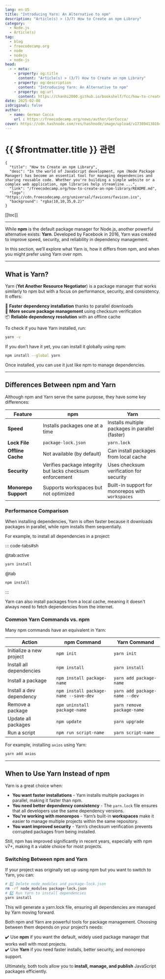 ```yaml
---
lang: en-US
title: "Introducing Yarn: An Alternative to npm"
description: "Article(s) > (3/7) How to Create an npm Library"
category:
  - Node.js
  - Article(s)
tag:
  - blog
  - freecodecamp.org
  - node
  - nodejs
  - node-js
head:
  - - meta:
    - property: og:title
      content: "Article(s) > (3/7) How to Create an npm Library"
    - property: og:description
      content: "Introducing Yarn: An Alternative to npm"
    - property: og:url
      content: https://chanhi2000.github.io/bookshelf/fcc/how-to-create-an-npm-library/introducing-yarn-an-alternative-to-npm.html
date: 2025-02-08
isOriginal: false
author:
  - name: German Cocca
    url : https://freecodecamp.org/news/author/GerCocca/
cover: https://cdn.hashnode.com/res/hashnode/image/upload/v1738941301640/7189d889-387d-4bd2-bf5c-2cbcbd17faad.png
---
```


# {{ $frontmatter.title }} 관련

```component VPCard
{
  "title": "How to Create an npm Library",
  "desc": "In the world of JavaScript development, npm (Node Package Manager) has become an essential tool for managing dependencies and sharing reusable code. Whether you're building a simple website or a complex web application, npm libraries help streamline ...",
  "link": "/freecodecamp.org/how-to-create-an-npm-library/README.md",
  "logo": "https://cdn.freecodecamp.org/universal/favicons/favicon.ico",
  "background": "rgba(10,10,35,0.2)"
}
```

[[toc]]

---

<SiteInfo
  name="How to Create an npm Library"
  desc="In the world of JavaScript development, npm (Node Package Manager) has become an essential tool for managing dependencies and sharing reusable code. Whether you're building a simple website or a complex web application, npm libraries help streamline ..."
  url="https://freecodecamp.org/news/how-to-create-an-npm-library#heading-introducing-yarn-an-alternative-to-npm"
  logo="https://cdn.freecodecamp.org/universal/favicons/favicon.ico"
  preview="https://cdn.hashnode.com/res/hashnode/image/upload/v1738941301640/7189d889-387d-4bd2-bf5c-2cbcbd17faad.png"/>

While **npm** is the default package manager for Node.js, another powerful alternative exists: **Yarn**. Developed by Facebook in 2016, Yarn was created to improve speed, security, and reliability in dependency management.

In this section, we’ll explore what Yarn is, how it differs from npm, and when you might prefer using Yarn over npm.

---

## What is Yarn?

Yarn (**Yet Another Resource Negotiator**) is a package manager that works similarly to npm but with a focus on performance, security, and consistency. It offers:

🚀 **Faster dependency installation** thanks to parallel downloads  
🔐 **More secure package management** using checksum verification  
📦 **Reliable dependency resolution** with an offline cache

To check if you have Yarn installed, run:

```sh
yarn -v
```

If you don’t have it yet, you can install it globally using npm:

```sh
npm install --global yarn
```

Once installed, you can use it just like npm to manage dependencies.

---

## Differences Between npm and Yarn

Although npm and Yarn serve the same purpose, they have some key differences:

| Feature | npm | Yarn |
| --- | --- | --- |
| **Speed** | Installs packages one at a time | Installs multiple packages in parallel (faster) |
| **Lock File** | `package-lock.json` | `yarn.lock` |
| **Offline Cache** | Not available (by default) | Can install packages from local cache |
| **Security** | Verifies package integrity but lacks checksum enforcement | Uses checksum verification for security |
| **Monorepo Support** | Supports workspaces but not optimized | Built-in support for monorepos with `workspaces` |

### Performance Comparison

When installing dependencies, Yarn is often faster because it downloads packages in parallel, while npm installs them sequentially.

For example, to install all dependencies in a project:

::: code-tabs#sh

@tab:active <FontIcon icon="fa-brands fa-yarn"/>

```sh
yarn install
```

@tab <FontIcon icon="fa-brands fa-npm"/>

```sh
npm install
```

:::

Yarn can also install packages from a local cache, meaning it doesn't always need to fetch dependencies from the internet.

### Common Yarn Commands vs. npm

Many npm commands have an equivalent in Yarn:

| Action | npm Command | Yarn Command |
| --- | --- | --- |
| Initialize a new project | `npm init` | `yarn init` |
| Install all dependencies | `npm install` | `yarn install` |
| Install a package | `npm install package-name` | `yarn add package-name` |
| Install a dev dependency | `npm install package-name --save-dev` | `yarn add package-name --dev` |
| Remove a package | `npm uninstall package-name` | `yarn remove package-name` |
| Update all packages | `npm update` | `yarn upgrade` |
| Run a script | `npm run script-name` | `yarn script-name` |

For example, installing `axios` using Yarn:

```sh
yarn add axios
```

---

## When to Use Yarn Instead of npm

Yarn is a great choice when:

- **You want faster installations** - Yarn installs multiple packages in parallel, making it faster than npm.
- **You need better dependency consistency** - The `yarn.lock` file ensures that all developers use the same dependency versions.
- **You're working with monorepos** - Yarn’s built-in **workspaces** make it easier to manage multiple projects within the same repository.
- **You want improved security** - Yarn’s checksum verification prevents corrupted packages from being installed.

Still, npm has improved significantly in recent years, especially with npm v7+, making it a viable choice for most projects.

### Switching Between npm and Yarn

If your project was originally set up using npm but you want to switch to Yarn, you can:

```sh
# 1️⃣ Delete node_modules and package-lock.json
rm -rf node_modules package-lock.json
# 2️⃣ Run Yarn to install dependencies
yarn install
```

This will generate a yarn.lock file, ensuring all dependencies are managed by Yarn moving forward.

Both npm and Yarn are powerful tools for package management. Choosing between them depends on your project’s needs:

✔️ Use **npm** if you want the default, widely used package manager that works well with most projects.  
✔️ Use **Yarn** if you need faster installs, better security, and monorepo support.

Ultimately, both tools allow you to **install, manage, and publish** JavaScript packages efficiently.
